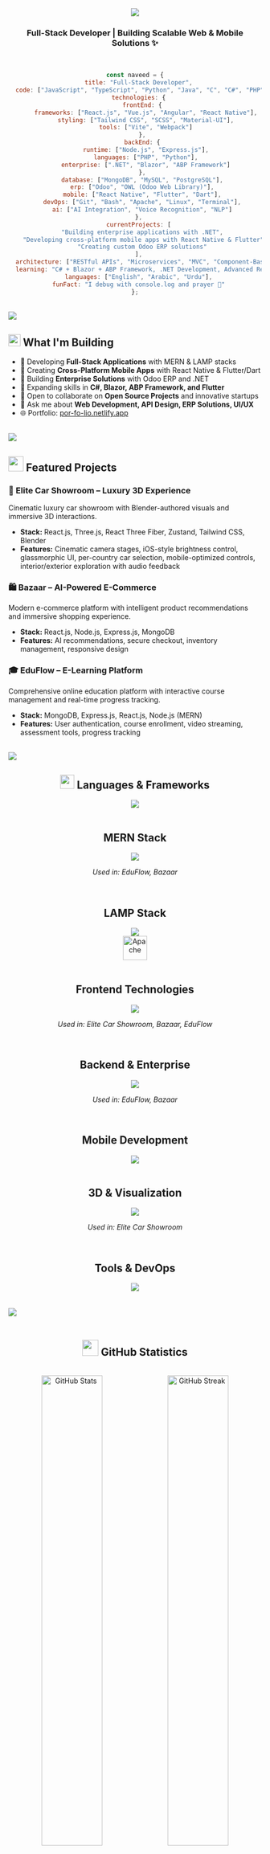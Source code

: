 <div align="center">
  <img src="https://capsule-render.vercel.app/api?type=waving&color=gradient&customColorList=12,14,19,20,24&height=200&section=header&text=Hi,%20I'm%20Naveed!%20👋&fontSize=50&fontAlignY=35&animation=fadeIn&desc=Welcome%20to%20my%20GitHub%20Profile&descAlignY=51&descAlign=62"/>
</div>

<h3 align="center">Full-Stack Developer | Building Scalable Web & Mobile Solutions ✨</h3>

<br/>

<div align="center">

```javascript
const naveed = {
  title: "Full-Stack Developer",
  code: ["JavaScript", "TypeScript", "Python", "Java", "C", "C#", "PHP", "Dart"],
  technologies: {
    frontEnd: {
      frameworks: ["React.js", "Vue.js", "Angular", "React Native"],
      styling: ["Tailwind CSS", "SCSS", "Material-UI"],
      tools: ["Vite", "Webpack"]
    },
    backEnd: {
      runtime: ["Node.js", "Express.js"],
      languages: ["PHP", "Python"],
      enterprise: [".NET", "Blazor", "ABP Framework"]
    },
    database: ["MongoDB", "MySQL", "PostgreSQL"],
    erp: ["Odoo", "OWL (Odoo Web Library)"],
    mobile: ["React Native", "Flutter", "Dart"],
    devOps: ["Git", "Bash", "Apache", "Linux", "Terminal"],
    ai: ["AI Integration", "Voice Recognition", "NLP"]
  },
  currentProjects: [
    "Building enterprise applications with .NET",
    "Developing cross-platform mobile apps with React Native & Flutter",
    "Creating custom Odoo ERP solutions"
  ],
  architecture: ["RESTful APIs", "Microservices", "MVC", "Component-Based Design"],
  learning: "C# + Blazor + ABP Framework, .NET Development, Advanced React Native & Flutter",
  languages: ["English", "Arabic", "Urdu"],
  funFact: "I debug with console.log and prayer 🙏"
};
```

</div>

<br/>

<img src="https://user-images.githubusercontent.com/73097560/115834477-dbab4500-a447-11eb-908a-139a6edaec5c.gif">

<br/>

## <img src="https://media2.giphy.com/media/QssGEmpkyEOhBCb7e1/giphy.gif?cid=ecf05e47a0n3gi1bfqntqmob8g9aid1oyj2wr3ds3mg700bl&rid=giphy.gif" width="24px"> What I'm Building

- 🔭 Developing **Full-Stack Applications** with MERN & LAMP stacks
- 📱 Creating **Cross-Platform Mobile Apps** with React Native & Flutter/Dart
- 🏢 Building **Enterprise Solutions** with Odoo ERP and .NET
- 🌱 Expanding skills in **C#, Blazor, ABP Framework, and Flutter**
- 👯 Open to collaborate on **Open Source Projects** and innovative startups
- 💬 Ask me about **Web Development, API Design, ERP Solutions, UI/UX**
- 🌐 Portfolio: [por-fo-lio.netlify.app](https://por-fo-lio.netlify.app)

<br/>

<img src="https://user-images.githubusercontent.com/73097560/115834477-dbab4500-a447-11eb-908a-139a6edaec5c.gif">

<br/>

## <img src="https://media.giphy.com/media/iY8CRBdQXODJSCERIr/giphy.gif" width="30px"> Featured Projects

### 🚗 Elite Car Showroom – Luxury 3D Experience
Cinematic luxury car showroom with Blender-authored visuals and immersive 3D interactions.
- **Stack:** React.js, Three.js, React Three Fiber, Zustand, Tailwind CSS, Blender
- **Features:** Cinematic camera stages, iOS-style brightness control, glassmorphic UI, per-country car selection, mobile-optimized controls, interior/exterior exploration with audio feedback

### 🛍️ Bazaar – AI-Powered E-Commerce
Modern e-commerce platform with intelligent product recommendations and immersive shopping experience.
- **Stack:** React.js, Node.js, Express.js, MongoDB
- **Features:** AI recommendations, secure checkout, inventory management, responsive design

### 🎓 EduFlow – E-Learning Platform
Comprehensive online education platform with interactive course management and real-time progress tracking.
- **Stack:** MongoDB, Express.js, React.js, Node.js (MERN)
- **Features:** User authentication, course enrollment, video streaming, assessment tools, progress tracking

<br/>

<img src="https://user-images.githubusercontent.com/73097560/115834477-dbab4500-a447-11eb-908a-139a6edaec5c.gif">

<br/>

<h2 align="center"><img src="https://media2.giphy.com/media/QssGEmpkyEOhBCb7e1/giphy.gif?cid=ecf05e47a0n3gi1bfqntqmob8g9aid1oyj2wr3ds3mg700bl&rid=giphy.gif" width="28px"> Languages & Frameworks</h2>

<div align="center">
    <img src="https://skillicons.dev/icons?i=javascript,typescript,python,java,c,cs,php,dart&perline=4" />
</div>

<br/>

<h2 align="center">MERN Stack</h2>

<div align="center">
    <img src="https://skillicons.dev/icons?i=mongodb,express,react,nodejs&perline=4" />
</div>

<p align="center"><i>Used in: EduFlow, Bazaar</i></p>

<br/>

<h2 align="center">LAMP Stack</h2>

<div align="center">
    <img src="https://skillicons.dev/icons?i=linux,mysql,php&perline=3" />
    <br/>
    <img height="48" width="48" src="https://www.vectorlogo.zone/logos/apache/apache-official.svg" alt="Apache"/>
</div>

<br/>

<h2 align="center">Frontend Technologies</h2>

<div align="center">
    <img src="https://skillicons.dev/icons?i=html,css,tailwind,sass,react,vue,angular,vite&perline=4" />
</div>

<p align="center"><i>Used in: Elite Car Showroom, Bazaar, EduFlow</i></p>

<br/>

<h2 align="center">Backend & Enterprise</h2>

<div align="center">
    <img src="https://skillicons.dev/icons?i=nodejs,express,php,python,dotnet,cs,postgres,mongodb&perline=4" />
</div>

<p align="center"><i>Used in: EduFlow, Bazaar</i></p>

<br/>

<h2 align="center">Mobile Development</h2>

<div align="center">
    <img src="https://skillicons.dev/icons?i=react,flutter,dart,firebase&perline=4" />
</div>

<br/>

<h2 align="center">3D & Visualization</h2>

<div align="center">
    <img src="https://skillicons.dev/icons?i=threejs,blender&perline=2" />
</div>

<p align="center"><i>Used in: Elite Car Showroom</i></p>

<br/>

<h2 align="center">Tools & DevOps</h2>

<div align="center">
    <img src="https://skillicons.dev/icons?i=git,github,linux,bash,vscode,postman,figma,webpack&perline=4" />
</div>

<br/>
<br/>

<img src="https://user-images.githubusercontent.com/73097560/115834477-dbab4500-a447-11eb-908a-139a6edaec5c.gif">

<br/>
<br/>

<h2 align="center"><img src="https://media.giphy.com/media/iY8CRBdQXODJSCERIr/giphy.gif" width="32px"> GitHub Statistics</h2>

<br/>

<div align="center">
  <picture>
    <source media="(max-width: 768px)" srcset="https://github-readme-stats.vercel.app/api?username=naveed-gung&show_icons=true&theme=tokyonight&hide_border=true&count_private=true" />
    <img width="49%" src="https://github-readme-stats.vercel.app/api?username=naveed-gung&show_icons=true&theme=tokyonight&hide_border=true&count_private=true" alt="GitHub Stats" />
  </picture>
  <picture>
    <source media="(max-width: 768px)" srcset="https://github-readme-streak-stats.herokuapp.com/?user=naveed-gung&theme=tokyonight&hide_border=true" />
    <img width="49%" src="https://github-readme-streak-stats.herokuapp.com/?user=naveed-gung&theme=tokyonight&hide_border=true" alt="GitHub Streak" />
  </picture>
</div>

<br/>
<br/>

<div align="center">
  <img width="60%" src="https://github-readme-stats.vercel.app/api/top-langs/?username=naveed-gung&layout=compact&theme=tokyonight&hide_border=true&langs_count=8" alt="Top Languages"/>
</div>

<br/>
<br/>

<img src="https://user-images.githubusercontent.com/73097560/115834477-dbab4500-a447-11eb-908a-139a6edaec5c.gif">

<br/>
<br/>

<h2 align="center">🎯 Core Competencies</h2>

<br/>

<div align="center">

| **Domain** | **Skills** |
|:---:|:---|
| **Web Development** | Full-Stack Development (MERN & LAMP), RESTful API Design, Microservices Architecture |
| **Mobile Development** | React Native, Flutter/Dart, Cross-Platform Solutions |
| **Enterprise Solutions** | .NET, C#, Blazor, ABP Framework, Odoo ERP |
| **Frontend Frameworks** | React, Vue, Angular, Responsive UI/UX |
| **3D & Visualization** | Three.js, React Three Fiber, Blender Integration |
| **Database** | MongoDB, MySQL, PostgreSQL, Database Optimization |
| **AI/ML** | AI Integration, Voice Recognition, NLP |
| **DevOps** | Git, Linux, Bash, Agile Methodologies |
| **Languages** | English, Arabic, Urdu (Multilingual Development) |

</div>

<br/>
<br/>

<img src="https://user-images.githubusercontent.com/73097560/115834477-dbab4500-a447-11eb-908a-139a6edaec5c.gif">

<br/>
<br/>

<h2 align="center">🌐 Connect With Me</h2>

<br/>

<div align="center">
  <a href="https://www.linkedin.com/in/naveed-sohail-gung-285645310" target="_blank">
    <img src="https://img.shields.io/badge/LinkedIn-0077B5?style=for-the-badge&logo=linkedin&logoColor=white" alt="LinkedIn"/>
  </a>
  <a href="https://www.instagram.com/naveed._.gung" target="_blank">
    <img src="https://img.shields.io/badge/Instagram-E4405F?style=for-the-badge&logo=instagram&logoColor=white" alt="Instagram"/>
  </a>
  <a href="https://por-fo-lio.netlify.app" target="_blank">
    <img src="https://img.shields.io/badge/Portfolio-000000?style=for-the-badge&logo=netlify&logoColor=white" alt="Portfolio"/>
  </a>
  <a href="mailto:naveedsohailg@gmail.com">
    <img src="https://img.shields.io/badge/Email-D14836?style=for-the-badge&logo=gmail&logoColor=white" alt="Email"/>
  </a>
</div>

<br/>
<br/>

<img src="https://user-images.githubusercontent.com/73097560/115834477-dbab4500-a447-11eb-908a-139a6edaec5c.gif">

<br/>
<br/>

<div align="center">
  
  **💼 Open to opportunities in Full-Stack Development, Mobile Development, and Enterprise Solutions**
  
  *"Writing code that makes a difference, one commit at a time"*
  
</div>

<br/>

<div align="center">
  <img src="https://capsule-render.vercel.app/api?type=waving&color=gradient&customColorList=12,14,19,20,24&height=100&section=footer"/>
</div>
